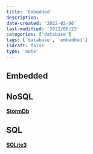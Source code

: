 ```yaml
---
title: 'Embedded'
description:
date-created: '2022-02-06'
last-modified: '2022/08/23'
categories: ['database']
tags: ['database', 'embedded']
isdraft: false
type: 'note'
---
```


## Embedded

## NoSQL

**[StormDb](https://awesomeopensource.com/project/TomPrograms/stormdb)**

## SQL

**[SQLite3](https://www.sqlite.org/index.html)**
